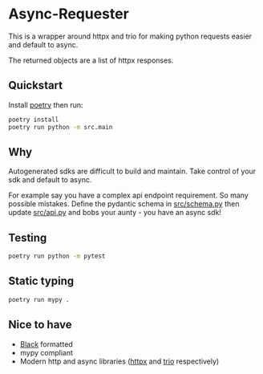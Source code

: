 # Async-Requester

This is a wrapper around httpx and trio for making python requests easier and default to async.

The returned objects are a list of httpx responses.

## Quickstart

Install [poetry](https://python-poetry.org/) then run:

```bash
poetry install
poetry run python -m src.main
```

## Why

Autogenerated sdks are difficult to build and maintain. Take control of your sdk and default to async.

For example say you have a complex api endpoint requirement. So many possible mistakes. Define the pydantic schema in [src/schema.py](/src/schema.py) then update [src/api.py](/src/api.py) and bobs your aunty - you have an async sdk!

## Testing

```bash
poetry run python -m pytest
```

## Static typing

```bash
poetry run mypy .
```

## Nice to have

* [Black](https://black.readthedocs.io/en/stable/index.html) formatted
* mypy compliant
* Modern http and async libraries ([httpx](https://www.python-httpx.org/) and [trio](https://trio.readthedocs.io/en/stable/) respectively)
